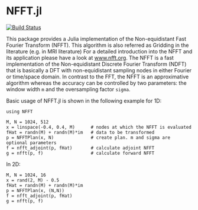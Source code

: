 NFFT.jl
=======

[![Build Status](https://travis-ci.org/tknopp/NFFT.jl.svg?branch=master)](https://travis-ci.org/tknopp/NFFT.jl)

This package provides a Julia implementation of the Non-equidistant Fast Fourier Transform (NFFT).
This algorithm is also referred as Gridding in the literature (e.g. in MRI literature) 
For a detailed introduction into the NFFT and its application please have a look at www.nfft.org.
The NFFT is a fast implementation of the Non-equidistant Discrete Fourier Transform (NDFT) that is
basically a DFT with non-equidistant sampling nodes in either Fourier or time/space domain. In contrast
to the FFT, the NFFT is an approximative algorithm whereas the accuracy can be controlled by two parameters:
the window width `m` and the oversampling factor `sigma`.

Basic usage of NFFT.jl is shown in the following example for 1D:

    using NFFT 
    
	M, N = 1024, 512
    x = linspace(-0.4, 0.4, M)      # nodes at which the NFFT is evaluated
    fHat = randn(M) + randn(M)*im   # data to be transformed
    p = NFFTPlan(x, N)              # create plan. m and sigma are optional parameters
    f = nfft_adjoint(p, fHat)       # calculate adjoint NFFT
    g = nfft(p, f)                  # calculate forward NFFT

In 2D:

	M, N = 1024, 16
	x = rand(2, M) - 0.5
	fHat = randn(M) + randn(M)*im
	p = NFFTPlan(x, (N,N))
    f = nfft_adjoint(p, fHat)
    g = nfft(p, f)


